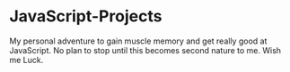 # JavaScript-Projects
My personal adventure to gain muscle memory and get really good at JavaScript. No plan to stop until this becomes second nature to me. Wish me Luck. 

